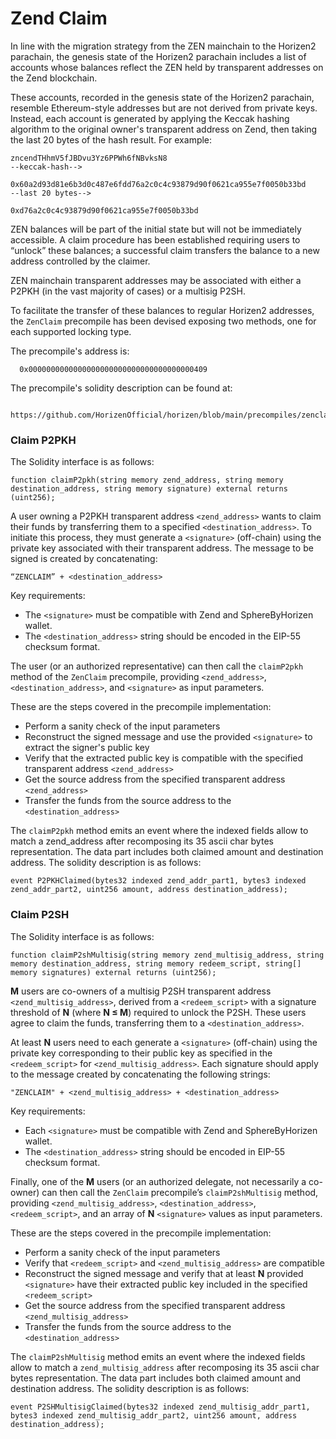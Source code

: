 # Zend Claim

In line with the migration strategy from the ZEN mainchain to the Horizen2 parachain, the genesis state of the Horizen2 parachain includes a list of accounts whose balances reflect the ZEN held by transparent addresses on the Zend blockchain.

These accounts, recorded in the genesis state of the Horizen2 parachain, resemble Ethereum-style addresses but are not derived from private keys. Instead, each account is generated by applying the Keccak hashing algorithm to the original owner's transparent address on Zend, then taking the last 20 bytes of the hash result. For example:

    zncendTHhmV5fJBDvu3Yz6PPWh6fNBvksN8                                   --keccak-hash-->

    0x60a2d93d81e6b3d0c487e6fdd76a2c0c4c93879d90f0621ca955e7f0050b33bd    --last 20 bytes-->

    0xd76a2c0c4c93879d90f0621ca955e7f0050b33bd


ZEN balances will be part of the initial state but will not be immediately accessible. A claim procedure has been established requiring users to “unlock” these balances; a successful claim transfers the balance to a new address controlled by the claimer.

ZEN mainchain transparent addresses may be associated with either a P2PKH (in the vast majority of cases) or a multisig P2SH.

To facilitate the transfer of these balances to regular Horizen2 addresses, the `ZenClaim` precompile has been devised exposing two methods, one for each supported locking type.

The precompile's address is:

      0x0000000000000000000000000000000000000409

The precompile's solidity description can be found at:

      https://github.com/HorizenOfficial/horizen/blob/main/precompiles/zenclaim/ZenClaim.sol


### Claim P2PKH
The Solidity interface is as follows:

`function claimP2pkh(string memory zend_address, string memory destination_address, string memory signature) external returns (uint256);`


A user owning a P2PKH transparent address `<zend_address>` wants to claim their funds by transferring them to a specified `<destination_address>`. To initiate this process, they must generate a `<signature>` (off-chain) using the private key associated with their transparent address. The message to be signed is created by concatenating:

`“ZENCLAIM” + <destination_address>`

Key requirements:

- The `<signature>` must be compatible with Zend and SphereByHorizen wallet.
- The `<destination_address>` string should be encoded in the EIP-55 checksum format.

The user (or an authorized representative) can then call the `claimP2pkh` method of the `ZenClaim` precompile, providing `<zend_address>`, `<destination_address>`, and `<signature>` as input parameters.

These are the steps covered in the precompile implementation:

- Perform a sanity check of the input parameters
- Reconstruct the signed message and use the provided `<signature>` to extract the signer's public key
- Verify that the extracted public key is compatible with the specified transparent address `<zend_address>`
- Get the source address from the specified transparent address `<zend_address>`
- Transfer the funds from the source address to the `<destination_address>`

The `claimP2pkh` method emits an event where the indexed fields allow to match a zend_address after recomposing its 35 ascii char bytes representation.
The data part includes both claimed amount and destination address. The solidity description is as follows:

`event P2PKHClaimed(bytes32 indexed zend_addr_part1, bytes3 indexed zend_addr_part2, uint256 amount, address destination_address);`



### Claim P2SH
The Solidity interface is as follows:

`function claimP2shMultisig(string memory zend_multisig_address, string memory destination_address, string memory redeem_script, string[] memory signatures) external returns (uint256);`


**M** users are co-owners of a multisig P2SH transparent address `<zend_multisig_address>`, derived from a `<redeem_script>` with a signature threshold of **N** (where **N ≤ M**) required to unlock the P2SH. These users agree to claim the funds, transferring them to a `<destination_address>`.

At least **N** users need to each generate a `<signature>` (off-chain) using the private key corresponding to their public key as specified in the `<redeem_script>` for `<zend_multisig_address>`. Each signature should apply to the message created by concatenating the following strings:

`"ZENCLAIM" + <zend_multisig_address> + <destination_address>`

Key requirements:

- Each `<signature>` must be compatible with Zend and SphereByHorizen wallet.
- The `<destination_address>` string should be encoded in EIP-55 checksum format.

Finally, one of the **M** users (or an authorized delegate, not necessarily a co-owner) can then call the `ZenClaim` precompile’s `claimP2shMultisig` method, providing `<zend_multisig_address>`, `<destination_address>`, `<redeem_script>`, and an array of **N** `<signature>` values as input parameters.

These are the steps covered in the precompile implementation:

- Perform a sanity check of the input parameters
- Verify that `<redeem_script>` and `<zend_multisig_address>` are compatible
- Reconstruct the signed message and verify that at least **N** provided `<signature>` have their extracted public key included in the specified `<redeem_script>`
- Get the source address from the specified transparent address `<zend_multisig_address>`
- Transfer the funds from the source address to the `<destination_address>`

The `claimP2shMultisig` method emits an event where the indexed fields allow to match a `zend_multisig_address` after recomposing its 35 ascii char bytes representation.
The data part includes both claimed amount and destination address. The solidity description is as follows:

`event P2SHMultisigClaimed(bytes32 indexed zend_multisig_addr_part1, bytes3 indexed zend_multisig_addr_part2, uint256 amount, address destination_address);`